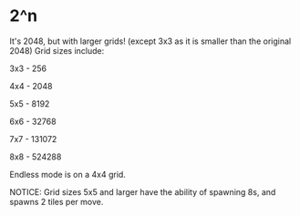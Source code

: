 # 2^n
It's 2048, but with larger grids! (except 3x3 as it is smaller than the original 2048)
Grid sizes include:

3x3 - 256

4x4 - 2048

5x5 - 8192

6x6 - 32768

7x7 - 131072

8x8 - 524288

Endless mode is on a 4x4 grid.

NOTICE: Grid sizes 5x5 and larger have the ability of spawning 8s, and spawns 2 tiles per move.
